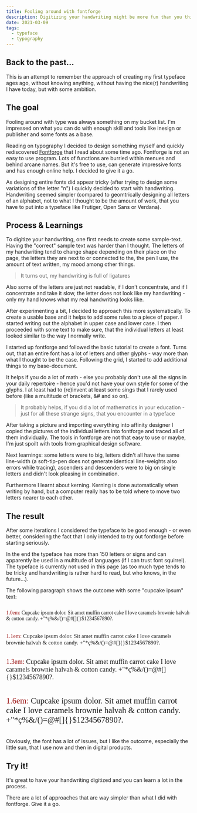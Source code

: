 ```yaml
---
title: Fooling around with fontforge
description: Digitizing your handwriting might be more fun than you think (if you also have strange ideas of "fun")
date: 2021-03-09
tags:
  - typeface
  - typography
---
```


## Back to the past...

This is an attempt to remember the approach of creating my first typeface ages ago, without knowing anything, without having the nice(r) handwriting I have today, but with some ambition.

## The goal

Fooling around with type was always something on my bucket list. I'm impressed on what you can do with enough skill and tools like inesign or publisher and some fonts as a base. 

Reading on typography I decided to design something myself and quickly rediscovered [Fontforge](https://fontforge.org/) that I read about some time ago. Fontforge is not an easy to use program. Lots of functions are burried within menues and behind arcane names. But it's free to use, can generate impressive fonts and has enough online help. I decided to give it a go. 

As designing entire fonts did appear tricky (after trying to design some variations of the letter "n") I quickly decided to start with handwriting. Handwriting seemed simpler (compared to geomtrically designing all letters of an alphabet, not to what I thought to be the amount of work, that you have to put into a typeface like Frutiger, Open Sans or Verdana).

## Process & Learnings

To digitize your handwriting, one first needs to create some sample-text. Having the "correct" sample text was harder than I thought. The letters of my handwriting tend to change shape depending on their place on the page, the letters they are next to or connected to the, the pen I use, the amount of text written, my mood among other things. 

> It turns out, my handwriting is full of ligatures 

Also some of the letters are just not readable, if I don't concentrate, and if I concentrate and take it slow, the letter does not look like my handwriting - only my hand knows what my real handwriting looks like. 

After experimenting a bit, I decided to approach this more systematically. To create a usable base and it helps to add some rules to a piece of paper. I started writing out the alphabet in upper case and lower case. I then proceeded with some text to make sure, that the individual letters at least looked similar to the way I normally write. 

I started up fontforge and followed the basic tutorial to create a font. Turns out, that an entire font has a lot of letters and other glyphs - way more than what I thought to be the case. Following the grid, I started to add additional things to my base-document. 

It helps if you do a lot of math - else you probably don't use all the signs in your daily repertoire - hence you'd not have your own style for some of the glyphs. I at least had to (re)invent at least some sings that I rarely used before (like a multitude of brackets, &# and so on).

> It probably helps, if you did a lot of mathematics in your education - just for all these strange signs, that you encounter in a typeface

After taking a picture and importing everything into affinity designer I copied the pictures of the individual letters into fontforge and traced all of them individually. The tools in fontforge are not that easy to use or maybe, I'm just spoilt with tools from graphical design software. 

Next learnings: some letters were to big, letters didn't all have the same line-width (a soft-tip-pen does not generate identical line-weights also errors while tracing), ascenders and descenders were to big on single letters and didn't look pleasing in combination. 

Furthermore I learnt about kerning. Kerning is done automatically when writing by hand, but a computer really has to be told where to move two letters nearer to each other. 

## The result

After some iterations I considered the typeface to be good enough - or even better, considering the fact that I only intended to try out fontforge before starting seriously. 

In the end the typeface has more than 150 letters or signs and can apparently be used in a multitude of languages (if I can trust font squirrel). The typeface is currently not used in this page (as too much type tends to be tricky and handwriting is rather hard to read, but who knows, in the future...).

The following paragraph shows the outcome with some "cupcake ipsum" text: 

<div style="display:flex; flex-direction:column">
<p style="font-family:'primera_regular';font-size:1em"> <mark style="color:rgb(155, 20, 20); background-color:white">1.0em:</mark> Cupcake ipsum dolor. Sit amet muffin carrot cake I love caramels brownie halvah & cotton candy. +"*ç%&/()=@#[]{}$1234567890?. </p>
<p style="font-family:'primera_regular';font-size:1.1em"> <mark style="color:rgb(155, 20, 20); background-color:white">1.1em:</mark> Cupcake ipsum dolor. Sit amet muffin carrot cake I love caramels brownie halvah & cotton candy. +"*ç%&/()=@#[]{}$1234567890?. </p>
<p style="font-family:'primera_regular';font-size:1.3em"> <mark style="color:rgb(155, 20, 20); background-color:white">1.3em:</mark> Cupcake ipsum dolor. Sit amet muffin carrot cake I love caramels brownie halvah & cotton candy. +"*ç%&/()=@#[]{}$1234567890?. </p>
<p style="font-family:'primera_regular';font-size:1.6em"> <mark style="color:rgb(155, 20, 20); background-color:white">1.6em:</mark> Cupcake ipsum dolor. Sit amet muffin carrot cake I love caramels brownie halvah & cotton candy. +"*ç%&/()=@#[]{}$1234567890?. </p>
</div>

Obviously, the font has a lot of issues, but I like the outcome, especially the little sun, that I use now and then in digital products. 

## Try it!

It's great to have your handwriting digitized and you can learn a lot in the process. 

There are a lot of approaches that are way simpler than what I did with fontforge. Give it a go. 
